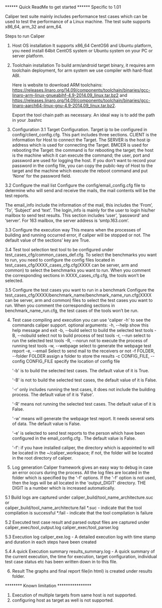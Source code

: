 ******   Quick ReadMe to get started   ******
Specific to 1.01

Caliper test suite mainly includes performance test cases which can be used to test the performance of a Linux machine.
The test suite supports x86_64, arm_32 and arm_64. 

Steps to run Caliper

1. Host OS installation
    It supports x86_64 CentOS6 and Ubuntu platform, you need install 64bit
    CentOS system or Ubuntu system on your PC or server platform.

2. Toolchain installation
    To build arm/android target binary, it requires arm toolchain deployment, for arm system we use compiler with hard-float ABI. 

    Here is website to download ARM toolchains:
        https://releases.linaro.org/14.09/components/toolchain/binaries/gcc-linaro-arm-linux-gnueabihf-4.9-2014.09_linux.tar.bz2 and https://releases.linaro.org/14.09/components/toolchain/binaries/gcc-linaro-aarch64-linux-gnu-4.9-2014.09_linux.tar.bz2.

    Export the tool chain path as necessary. An ideal way is to add the path in your .bashrc

3. Configuration
3.1 Target Configuration.
   Target ip to be configured in config/client_config.cfg.
   This part includes three sections. CLIENT is the information for Host to
   connect the Target. The SERVER is the host ip address which is used for
   connecting the Target. BMCER is used for rebooting the Target: the command is
   for rebooting the target; the host is the machine which it can execute the
       command; the user, port and password are used for logging the host. If
       you don’t want to record your password in the config file, you can copy
       the pubilc-key of Host to the target and the machine which execute the
       reboot command and put ‘None’ for the password field.

3.2 Configure the mail list
  Configure the config/email_config.cfg file to determine who will send and
  receive the mails, the mail contents will be the test reports.

  The email_info include the information of the mail, this includes the ‘From’,
  ‘To’, ‘Subject’ and ‘text’. The login_info is mainly for the user to login
  his/her mailbox to send test results. This section includes ‘user’, ‘password’
  and ‘server’. For 163 mailbox, the server address is ‘smtp.163.com’.

3.3 Configure the execution way
  This means when the processes of building and running occurred error, if caliper
will be stopped or not. The default value of the sections’ key are True.

3.4 Test tool selection
   test tool to be configured under test_cases_cfg/common_cases_def.cfg. To select
   the benchmarks you want to run, you need to 
   configure the config files located in test_cases_cfg/XXXX_cases_cfg.cfg(XXXX
   can be server, arm and common) to select the benchmarks you want to run. When
   you comment the corresponding sections in XXXX_cases_cfg.cfg, the tools won’t
   be selected.

3.5 Configure the test cases you want to run in a benchmark
  Configure the test_cases_cfg/XXXX/benchmark_name/benchmark_name_run.cfg(XXXX
  can be server, arm and common) files to select the test cases you want to run.
  When you comment the corresponding sections in benchmark_name_run.cfg, the
  test cases of the tools won’t be run.
 	
4. Test case compiling and execution
  you can use 'caliper -h' to see the commands caliper support.
    optional arguments:
      -h, --help     show this help message and exit
      -b, --build    select to build the selected test tools
      -B, --nobuild  select not to build process of test tools
      -r, --run      select to run the selected test tools
      -R, --norun    not to execute the process of running test tools
      -w, --webpage  select to generate the webpage test report
      -e, --email    Select to send mail to the receivers or not
      -f FOLDER, --folder FOLDER
                    assign a folder to store the results
      -c CONFIG_FILE, --config CONFIG_FILE
                    specify the location of config file

    '-b' is to build the selected test cases. The default value of it is True.

    '-B' is not to build the selected test cases, the default value of it is
    False.

    '-r' only includes running the test cases, it does not include the building
    process. The default value of it is 'False'.

    '-R' means not running the selected test cases. The default value of it is
    False.

    '-w' means will generate the webpage test report. It needs several sets of
    data. The default value is False.

    '-e' is selected to send test reports to the person which have been
    configured in the email_config.cfg . The default value is False.

    '-f': if you have installed caliper, the directory which is appointed to
    will be located in the ~/caliper_workspace; if not, the folder will be
    located in the root directory of caliper.


5. Log generation 
   Caliper framework gives an easy way to debug in case an error occurs during the process. All the log files are located in the folder which is specified by the '-f' options. If the '-f' option is not used, then the logs will be all located in the 'output_DIGIT' directory. THE DIGIT is a number which is increased automatically.

5.1 Build logs are captured under 
	caliper_build/tool_name_architecture.suc or   
	caliper_build/tool_name_architecture.fail
	*.suc - indicate that the tool compilation is successful
	*.fail - indicate that the tool compilation is failure

5.2 Executed test case result and parsed output files are  captured under
	caliper_exec/tool_output.log
	caliper_exec/tool_parser.log

5.3 Execution log 
      	caliper_exe.log - A detailed execution log with time stamp and duration in each steps have been created

5.4 A quick Execution summary
	results_summary.log - A quick summary of the current execution, the time for execution, target configuration, individual test case status etc has been written down in to this file.

6. Result 
	The graphs and final report file(in html) is created under results folder. 
	

********  Known limitation  ****************

1. Execution of multiple targets from same host is not supported.
2. configuring host as target as well is not supported.




 

